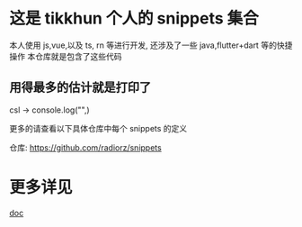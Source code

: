 # 这是 tikkhun 个人的 snippets 集合

本人使用 js,vue,以及 ts, rn 等进行开发,
还涉及了一些 java,flutter+dart 等的快捷操作
本仓库就是包含了这些代码

## 用得最多的估计就是打印了

csl -> console.log("",)

更多的请查看以下具体仓库中每个 snippets 的定义

仓库: https://github.com/radiorz/snippets

# 更多详见
[doc](https://github.com/radiorz/snippets/blob/main/src/docsGenerator/index.md)
